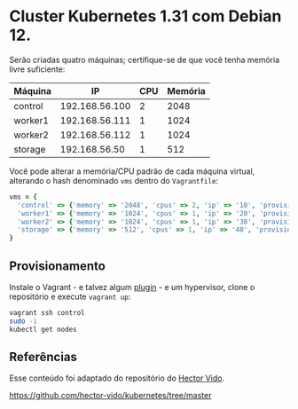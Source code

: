 # Cluster Kubernetes 1.31 com Debian 12.

Serão criadas quatro máquinas; certifique-se de que você tenha memória livre suficiente:

| Máquina | IP             | CPU | Memória |
|---------|----------------|-----|---------|
| control | 192.168.56.100 |   2 |    2048 |
| worker1 | 192.168.56.111 |   1 |    1024 |
| worker2 | 192.168.56.112 |   1 |    1024 |
| storage | 192.168.56.50  |   1 |     512 |

Você pode alterar a memória/CPU padrão de cada máquina virtual, alterando o hash denominado `vms` dentro do `Vagrantfile`:

```ruby
vms = {
  'control' => {'memory' => '2048', 'cpus' => 2, 'ip' => '10', 'provision' => 'control.sh'},
  'worker1' => {'memory' => '1024', 'cpus' => 1, 'ip' => '20', 'provision' => 'worker.sh'},
  'worker2' => {'memory' => '1024', 'cpus' => 1, 'ip' => '30', 'provision' => 'worker.sh'},
  'storage' => {'memory' => '512', 'cpus' => 1, 'ip' => '40', 'provision' => 'storage.sh'}
}
```

## Provisionamento

Instale o Vagrant - e talvez algum [plugin](https://vagrant-lists.github.io/) - e um hypervisor, clone o repositório e execute `vagrant up`:

```bash
vagrant ssh control
sudo -i
kubectl get nodes
```

## Referências

Esse conteúdo foi adaptado do repositório do [Hector Vido](https://github.com/hector-vido/).

https://github.com/hector-vido/kubernetes/tree/master